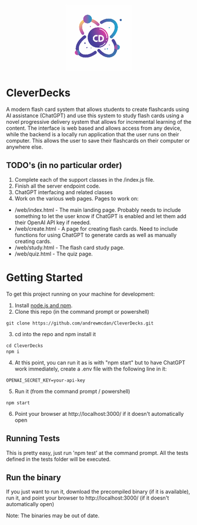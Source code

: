 <p align="center">
  <img src="https://github.com/andrewmcdan/CleverDecks/blob/main/web/img/favicon-180x180.png?raw=true" alt="Image CleverDecks Logo" width="180"/>
</p>


# CleverDecks
A modern flash card system that allows students to create flashcards using AI assistance (ChatGPT) and use this system to study flash cards using a novel progressive delivery system that allows for incremental learning of the content. The interface is web based and allows access from any device, while the backend is a locally run application that the user runs on their computer. This allows the user to save their flashcards on their computer or anywhere else.

## TODO's (in no particular order)
1. Complete each of the support classes in the /index.js file.
2. Finish all the server endpoint code. 
3. ChatGPT interfacing and related classes
4. Work on the various web pages. Pages to work on:
- /web/index.html - The main landing page. Probably needs to include something to let the user know if ChatGPT is enabled and let them add their OpenAI API key if needed.
- /web/create.html - A page for creating flash cards. Need to include functions for using ChatGPT to generate cards as well as manually creating cards. 
- /web/study.html - The flash card study page. 
- /web/quiz.html - The quiz page.

# Getting Started
To get this project running on your machine for development:
1. Install [node.js and npm](https://nodejs.org/en/download). 
2. Clone this repo (in the command prompt or powershell)
```
git clone https://github.com/andrewmcdan/CleverDecks.git
```
3. cd into the repo and npm install it
```
cd CleverDecks
npm i
```
4. At this point, you can run it as is with "npm start" but to have ChatGPT work immediately, create a .env file with the following line in it:
```
OPENAI_SECRET_KEY=your-api-key
```
5. Run it (from the command prompt / powershell)
```
npm start
```
6. Point your browser at http://localhost:3000/ if it doesn't automatically open

## Running Tests
This is pretty easy, just run 'npm test' at the command prompt. All the tests defined in the tests folder will be executed.

## Run the binary
If you just want to run it, download the precompiled binary (if it is available), run it, and point your browser to http://localhost:3000/ (if it doesn't automatically open)

Note: The binaries may be out of date.